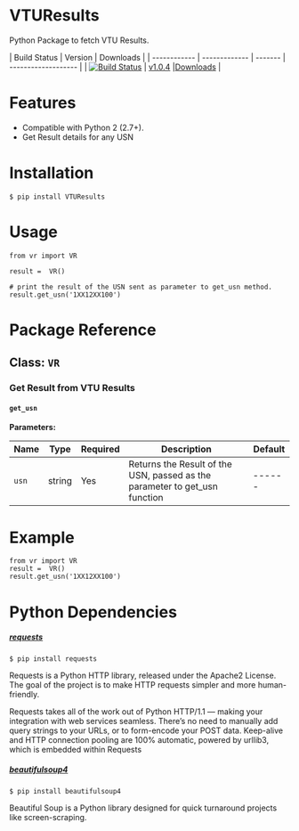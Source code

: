 # VTUResults
Python Package to fetch VTU Results.

| Build Status | Version | Downloads |
| ------------ | ------------- | ------- | ------------------- |
| [![Build Status](https://travis-ci.org/maheshkkumar/VTUResults.svg?branch=master)](https://travis-ci.org/maheshkkumar/VTUResults) | [v1.0.4](https://pypi.python.org/pypi/VTUResults/1.0.4) |[Downloads](https://pypi.python.org/pypi/VTUResults/1.0.4) |


Features
========

- Compatible with Python 2 (2.7+).
- Get Result details for any USN

Installation
========

    $ pip install VTUResults

Usage
========

    from vr import VR

    result =  VR()

    # print the result of the USN sent as parameter to get_usn method.
    result.get_usn('1XX12XX100')
    
Package Reference
========

## Class: `VR`

### Get Result from VTU Results

#### `get_usn`

**Parameters:**

| Name | Type | Required | Description | Default |
| ---- | ---- | -------- | ----------- | ------- |
| `usn` | string | Yes | Returns the Result of the USN, passed as the parameter to get_usn function | ------|

Example
========

    from vr import VR
    result =  VR()
    result.get_usn('1XX12XX100')
 



Python Dependencies
========
##### [requests](http://docs.python-requests.org/en/latest/)

    $ pip install requests

Requests is a Python HTTP library, released under the Apache2 License. The goal of the project is to make HTTP requests simpler and more human-friendly.

Requests takes all of the work out of Python HTTP/1.1 — making your integration with web services seamless. There’s no need to manually add query strings to your URLs, or to form-encode your POST data. Keep-alive and HTTP connection pooling are 100% automatic, powered by urllib3, which is embedded within Requests

##### [beautifulsoup4](http://www.crummy.com/software/BeautifulSoup/)

    $ pip install beautifulsoup4

Beautiful Soup is a Python library designed for quick turnaround projects like screen-scraping.

